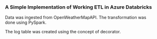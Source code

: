 ### A Simple Implementation of Working ETL in Azure Databricks

Data was ingested from OpenWeatherMapAPI.
The transformation was done using PySpark.

The log table was created using the concept of decorator.

